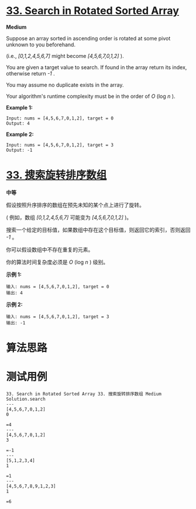 # [33. Search in Rotated Sorted Array][enTitle]

**Medium**

Suppose an array sorted in ascending order is rotated at some pivot unknown to you beforehand.

(i.e.,  *[0,1,2,4,5,6,7]*  might become  *[4,5,6,7,0,1,2]* ).

You are given a target value to search. If found in the array return its index, otherwise return  *-1* .

You may assume no duplicate exists in the array.

Your algorithm's runtime complexity must be in the order of  *O* (log  *n* ).

**Example 1:** 

```
Input: nums = [4,5,6,7,0,1,2], target = 0
Output: 4

```

**Example 2:** 

```
Input: nums = [4,5,6,7,0,1,2], target = 3
Output: -1
```
# [33. 搜索旋转排序数组][cnTitle]

**中等**

假设按照升序排序的数组在预先未知的某个点上进行了旋转。

( 例如，数组  *[0,1,2,4,5,6,7]*  可能变为  *[4,5,6,7,0,1,2]*  )。

搜索一个给定的目标值，如果数组中存在这个目标值，则返回它的索引，否则返回  *-1*  。

你可以假设数组中不存在重复的元素。

你的算法时间复杂度必须是  *O* (log  *n* ) 级别。

**示例 1:** 

```
输入: nums = [4,5,6,7,0,1,2], target = 0
输出: 4

```

**示例 2:** 

```
输入: nums = [4,5,6,7,0,1,2], target = 3
输出: -1
```


# 算法思路

# 测试用例
```
33. Search in Rotated Sorted Array 33. 搜索旋转排序数组 Medium
Solution.search
---
[4,5,6,7,0,1,2]
0

=4
---
[4,5,6,7,0,1,2]
3

=-1
---
[5,1,2,3,4]
1

=1
---
[4,5,6,7,8,9,1,2,3]
1

=6
```

[enTitle]: https://leetcode.com/problems/search-in-rotated-sorted-array/
[cnTitle]: https://leetcode-cn.com/problems/search-in-rotated-sorted-array/
